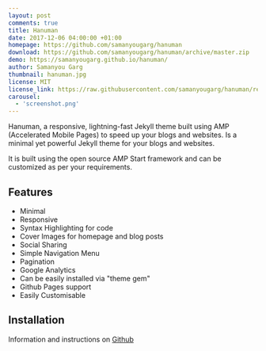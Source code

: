 ```yaml
---
layout: post
comments: true
title: Hanuman
date: 2017-12-06 04:00:00 +01:00
homepage: https://github.com/samanyougarg/hanuman
download: https://github.com/samanyougarg/hanuman/archive/master.zip
demo: https://samanyougarg.github.io/hanuman/
author: Samanyou Garg
thumbnail: hanuman.jpg
license: MIT
license_link: https://raw.githubusercontent.com/samanyougarg/hanuman/refs/heads/master/LICENSE.txt
carousel:
  - 'screenshot.png'
---
```


Hanuman, a responsive, lightning-fast Jekyll theme built using AMP (Accelerated Mobile Pages) to speed up your blogs and websites.
Is a minimal yet powerful Jekyll theme for your blogs and websites.

It is built using the open source AMP Start framework and can be customized as per your requirements.

## Features

* Minimal
* Responsive
* Syntax Highlighting for code
* Cover Images for homepage and blog posts
* Social Sharing
* Simple Navigation Menu
* Pagination
* Google Analytics
* Can be easily installed via "theme gem"
* Github Pages support
* Easily Customisable

## Installation

Information and instructions on [Github](https://github.com/samanyougarg/hanuman)
